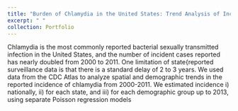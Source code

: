 ```yaml
---
title: "Burden of Chlamydia in the United States: Trend Analysis of Incidence Rates"
excerpt: " "
collection: Portfolio
---
```


Chlamydia is the most commonly reported bacterial sexually transmitted infection in the United States, and the number of incident cases reported has nearly doubled from 2000 to 2011. One limitation of state{reported surveillance data is that there is a standard delay of 2 to 3 years. We used data from the CDC Atlas to analyze spatial and demographic trends in the reported incidence of chlamydia from 2000-2011. We estimated incidence i) nationally, ii) for each state, and iii) for each demographic group up to 2013, using separate Poisson regression models

